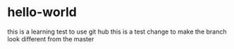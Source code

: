 # hello-world
this is a learning test to use git hub
this is a test change to make the branch look different from the master
